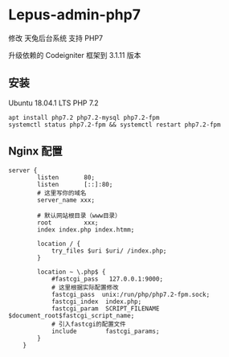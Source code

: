 # Lepus-admin-php7
修改 天兔后台系统 支持 PHP7 

升级依赖的 Codeigniter 框架到 3.1.11 版本


## 安装

Ubuntu 18.04.1 LTS
PHP 7.2

```
apt install php7.2 php7.2-mysql php7.2-fpm
systemctl status php7.2-fpm && systemctl restart php7.2-fpm
```


## Nginx 配置
```
server {
        listen       80;
        listen       [::]:80;
        # 这里写你的域名
        server_name xxx;
        
        # 默认网站根目录（www目录）
        root         xxx;
	    index index.php index.htmm;

        location / {
	        try_files $uri $uri/ /index.php;
        }

        location ~ \.php$ {
            #fastcgi_pass   127.0.0.1:9000;
            # 这里根据实际配置修改
	        fastcgi_pass  unix:/run/php/php7.2-fpm.sock;
            fastcgi_index  index.php;
            fastcgi_param  SCRIPT_FILENAME  $document_root$fastcgi_script_name;
            # 引入fastcgi的配置文件
            include        fastcgi_params;
        }
    }
```
